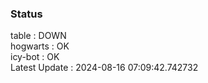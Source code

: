 ### Status


table : DOWN  
hogwarts : OK  
icy-bot : OK  
Latest Update : 2024-08-16 07:09:42.742732

